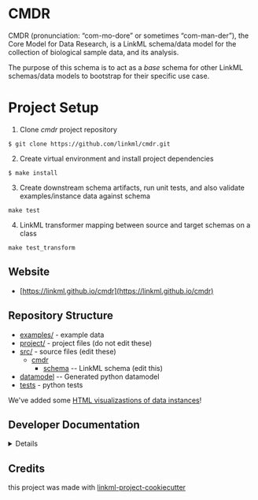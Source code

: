# CMDR

CMDR (pronunciation: “com-mo-dore” or sometimes “com-man-der”), the Core Model for Data Research, is a LinkML schema/data model for the collection of biological sample data, and its analysis.

The purpose of this schema is to act as a *base* schema for other LinkML schemas/data models to bootstrap for their specific use case.

# Project Setup

1. Clone *cmdr* project repository

```
$ git clone https://github.com/linkml/cmdr.git
```

2. Create virtual environment and install project dependencies
```
$ make install
```

3. Create downstream schema artifacts, run unit tests, and also validate examples/instance data against schema
```
make test
```

4. LinkML transformer mapping between source and target schemas on a class
```
make test_transform
```

## Website

* [https://linkml.github.io/cmdr](https://linkml.github.io/cmdr)

## Repository Structure

* [examples/](examples/) - example data
* [project/](project/) - project files (do not edit these)
* [src/](src/) - source files (edit these)
    * [cmdr](src/cmdr)
        * [schema](src/cmdr/schema) -- LinkML schema (edit this)
* [datamodel](src/cmdr/datamodel) -- Generated python datamodel
* [tests](tests/) - python tests

We've added
some [HTML visualizastions of data instances](https://htmlpreview.github.io/?https://github.com/linkml/cmdr/blob/master/examples/Container-material-entities.html)!

## Developer Documentation

<details>
Use the `make` command to generate project artefacts:

- `make all`: make everything
- `make deploy`: deploys site

</details>

## Credits

this project was made with [linkml-project-cookiecutter](https://github.com/linkml/linkml-project-cookiecutter)
